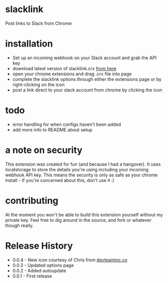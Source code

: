 slacklink
=========

Post links to Slack from Chrome

installation
=========

* Set up an incoming webhook on your Slack account and grab the API key
* download latest version of slacklink.crx [from here](https://github.com/robjmills/slacklink/raw/master/dist/crx/slacklink.crx)
* open your chrome extensions and drag .crx file into page
* complete the slacklink options through either the extensions page or by right-clicking on the icon
* post a link direct to your slack account from chrome by clicking the icon

todo
========
* error handling for when configs haven't been added
* add more info to README about setup

a note on security
========

This extension was created for fun (and because I had a hangover). It uses localstorage to store the details you're using including your incoming webhook API key. This means the security is only as safe as your chrome install - If you're concerned about this, don't use it :)

contributing
========

At the moment you won't be able to build this extension yourself without my private key. Feel free to dig around in the source, and fork or whatever though really.


Release History
========

- 0.0.4 - New icon courtesy of Chris from [devteaminc.co](http://devteaminc.co)
- 0.0.3 - Updated options page
- 0.0.2 - Added autoupdate
- 0.0.1 - First release
